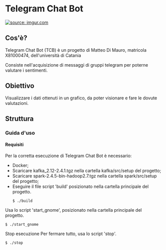 # Telegram Chat Bot
<a href="https://imgur.com/sZNQS9M"><img src="https://i.imgur.com/sZNQS9M.png" title="source: imgur.com" /></a>
## Cos'è?
Telegram Chat Bot (TCB) è un progetto di Matteo Di Mauro, matricola X81000474, dell'università di Catania

Consiste nell'acquisizione di messaggi di gruppi telegram per poterne valutare i sentimenti.


## Obiettivo
Visualizzare i dati ottenuti in un grafico, da poter visionare e fare le dovute valutazioni.


## Struttura


### Guida d'uso
#### Requisiti
Per la corretta esecuzione di Telegram Chat Bot è necessario:

  * Docker;
  * Scaricare kafka_2.12-2.4.1.tgz nella cartella kafka/src/setup del progetto;
  * Scaricare spark-2.4.5-bin-hadoop2.7.tgz nella cartella spark/src/setup del progetto;
  * Eseguire il file script 'build' posizionato nella cartella principale del progetto.
    ```
    $ ./build
    ```

Usa lo script 'start_gnome', posizionato nella cartella principale del progetto.
```
$ ./start_gnome
```
Stop esecuzione
Per fermare tutto, usa lo script 'stop'.

```
$ ./stop
```
